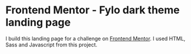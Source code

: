 # Frontend Mentor - Fylo dark theme landing page

I build this landing page for a challenge on [Frontend Mentor](www.frontendmentor.io).
I used HTML, Sass and Javascript from this project.